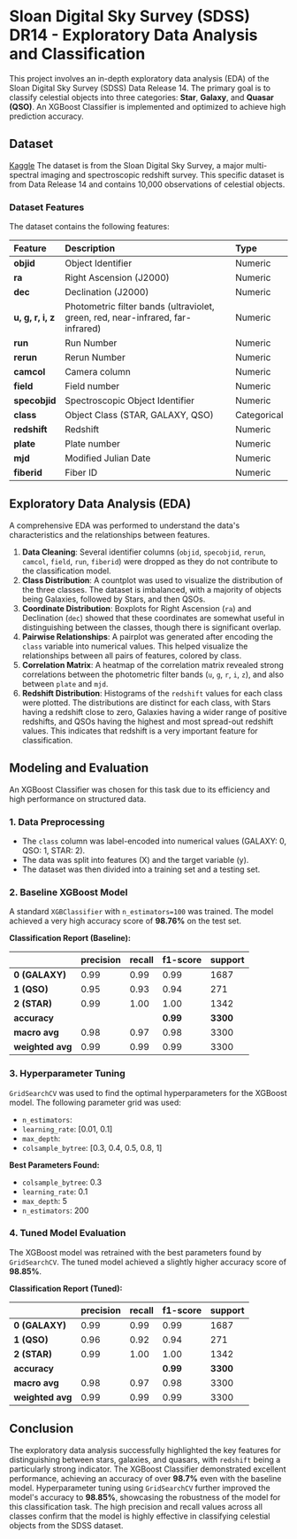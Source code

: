 # Sloan Digital Sky Survey (SDSS) DR14 - Exploratory Data Analysis and Classification

This project involves an in-depth exploratory data analysis (EDA) of the Sloan Digital Sky Survey (SDSS) Data Release 14. The primary goal is to classify celestial objects into three categories: **Star**, **Galaxy**, and **Quasar (QSO)**. An XGBoost Classifier is implemented and optimized to achieve high prediction accuracy.

## Dataset

[Kaggle](https://www.kaggle.com/code/emirhanhasrc/eda-xgboost-classifier-gridsearch)
The dataset is from the Sloan Digital Sky Survey, a major multi-spectral imaging and spectroscopic redshift survey. This specific dataset is from Data Release 14 and contains 10,000 observations of celestial objects.

### Dataset Features

The dataset contains the following features:

| Feature | Description | Type |
| :--- | :--- | :--- |
| **objid** | Object Identifier | Numeric |
| **ra** | Right Ascension (J2000) | Numeric |
| **dec** | Declination (J2000) | Numeric |
| **u, g, r, i, z** | Photometric filter bands (ultraviolet, green, red, near-infrared, far-infrared) | Numeric |
| **run** | Run Number | Numeric |
| **rerun** | Rerun Number | Numeric |
| **camcol** | Camera column | Numeric |
| **field** | Field number | Numeric |
| **specobjid** | Spectroscopic Object Identifier | Numeric |
| **class** | Object Class (STAR, GALAXY, QSO) | Categorical |
| **redshift** | Redshift | Numeric |
| **plate** | Plate number | Numeric |
| **mjd** | Modified Julian Date | Numeric |
| **fiberid** | Fiber ID | Numeric |

## Exploratory Data Analysis (EDA)

A comprehensive EDA was performed to understand the data's characteristics and the relationships between features.

1.  **Data Cleaning**: Several identifier columns (`objid`, `specobjid`, `rerun`, `camcol`, `field`, `run`, `fiberid`) were dropped as they do not contribute to the classification model.
2.  **Class Distribution**: A countplot was used to visualize the distribution of the three classes. The dataset is imbalanced, with a majority of objects being Galaxies, followed by Stars, and then QSOs.
3.  **Coordinate Distribution**: Boxplots for Right Ascension (`ra`) and Declination (`dec`) showed that these coordinates are somewhat useful in distinguishing between the classes, though there is significant overlap.
4.  **Pairwise Relationships**: A pairplot was generated after encoding the `class` variable into numerical values. This helped visualize the relationships between all pairs of features, colored by class.
5.  **Correlation Matrix**: A heatmap of the correlation matrix revealed strong correlations between the photometric filter bands (`u`, `g`, `r`, `i`, `z`), and also between `plate` and `mjd`.
6.  **Redshift Distribution**: Histograms of the `redshift` values for each class were plotted. The distributions are distinct for each class, with Stars having a redshift close to zero, Galaxies having a wider range of positive redshifts, and QSOs having the highest and most spread-out redshift values. This indicates that redshift is a very important feature for classification.

## Modeling and Evaluation

An XGBoost Classifier was chosen for this task due to its efficiency and high performance on structured data.

### 1. Data Preprocessing

-   The `class` column was label-encoded into numerical values (GALAXY: 0, QSO: 1, STAR: 2).
-   The data was split into features (X) and the target variable (y).
-   The dataset was then divided into a training set and a testing set.

### 2. Baseline XGBoost Model

A standard `XGBClassifier` with `n_estimators=100` was trained. The model achieved a very high accuracy score of **98.76%** on the test set.

**Classification Report (Baseline):**

| | precision | recall | f1-score | support |
| :--- | :--- | :--- | :--- | :--- |
| **0 (GALAXY)** | 0.99 | 0.99 | 0.99 | 1687 |
| **1 (QSO)** | 0.95 | 0.93 | 0.94 | 271 |
| **2 (STAR)** | 0.99 | 1.00 | 1.00 | 1342 |
| **accuracy** | | | **0.99** | **3300** |
| **macro avg** | 0.98 | 0.97 | 0.98 | 3300 |
| **weighted avg** | 0.99 | 0.99 | 0.99 | 3300 |

### 3. Hyperparameter Tuning

`GridSearchCV` was used to find the optimal hyperparameters for the XGBoost model. The following parameter grid was used:
-   `n_estimators`:
-   `learning_rate`: [0.01, 0.1]
-   `max_depth`:
-   `colsample_bytree`: [0.3, 0.4, 0.5, 0.8, 1]

**Best Parameters Found:**
-   `colsample_bytree`: 0.3
-   `learning_rate`: 0.1
-   `max_depth`: 5
-   `n_estimators`: 200

### 4. Tuned Model Evaluation

The XGBoost model was retrained with the best parameters found by `GridSearchCV`. The tuned model achieved a slightly higher accuracy score of **98.85%**.

**Classification Report (Tuned):**

| | precision | recall | f1-score | support |
| :--- | :--- | :--- | :--- | :--- |
| **0 (GALAXY)** | 0.99 | 0.99 | 0.99 | 1687 |
| **1 (QSO)** | 0.96 | 0.92 | 0.94 | 271 |
| **2 (STAR)** | 0.99 | 1.00 | 1.00 | 1342 |
| **accuracy** | | | **0.99** | **3300** |
| **macro avg** | 0.98 | 0.97 | 0.98 | 3300 |
| **weighted avg** | 0.99 | 0.99 | 0.99 | 3300 |

## Conclusion

The exploratory data analysis successfully highlighted the key features for distinguishing between stars, galaxies, and quasars, with `redshift` being a particularly strong indicator. The XGBoost Classifier demonstrated excellent performance, achieving an accuracy of over **98.7%** even with the baseline model. Hyperparameter tuning using `GridSearchCV` further improved the model's accuracy to **98.85%**, showcasing the robustness of the model for this classification task. The high precision and recall values across all classes confirm that the model is highly effective in classifying celestial objects from the SDSS dataset.
